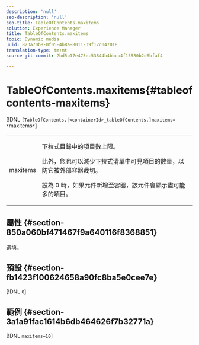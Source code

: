 ```yaml
---
description: 'null'
seo-description: 'null'
seo-title: TableOfContents.maxitems
solution: Experience Manager
title: TableOfContents.maxitems
topic: Dynamic media
uuid: 823a70b8-0f05-4b8a-8011-39f17c047018
translation-type: tm+mt
source-git-commit: 2bd5b17e473ec53844b4bbcb4f13580b2d6bfaf4

---
```



# TableOfContents.maxitems{#tableofcontents-maxitems}

[!DNL `[TableOfContents.|<containerId>_tableOfContents.]maxitems= *`maxitems`*`]

<table id="table_F9BC656721B04870AC628ACBC47E7200"> 
 <tbody> 
  <tr> 
   <td> <p> <span class="codeph"><span class="varname"> maxitems</span></span> </p> </td> 
   <td> <p>下拉式目錄中的項目數上限。 </p> <p>此外，您也可以減少下拉式清單中可見項目的數量，以防它被外部容器裁切。 </p> <p>設為 <span class="codeph"> 0</span> 時，如果元件新增至容器，該元件會顯示盡可能多的項目。 </p> </td> 
  </tr> 
 </tbody> 
</table>

## 屬性 {#section-850a060bf471467f9a640116f8368851}

選填。

## 預設 {#section-fb1423f100624658a90fc8ba5e0cee7e}

[!DNL `0`]

## 範例 {#section-3a1a91fac1614b6db464626f7b32771a}

[!DNL `maxitems=10`]
